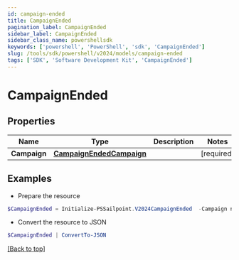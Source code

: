 ```yaml
---
id: campaign-ended
title: CampaignEnded
pagination_label: CampaignEnded
sidebar_label: CampaignEnded
sidebar_class_name: powershellsdk
keywords: ['powershell', 'PowerShell', 'sdk', 'CampaignEnded'] 
slug: /tools/sdk/powershell/v2024/models/campaign-ended
tags: ['SDK', 'Software Development Kit', 'CampaignEnded']
---
```



# CampaignEnded

## Properties

Name | Type | Description | Notes
------------ | ------------- | ------------- | -------------
**Campaign** |  [**CampaignEndedCampaign**](campaign-ended-campaign) |  | [required]

## Examples

- Prepare the resource
```powershell
$CampaignEnded = Initialize-PSSailpoint.V2024CampaignEnded  -Campaign null
```

- Convert the resource to JSON
```powershell
$CampaignEnded | ConvertTo-JSON
```


[[Back to top]](#) 

